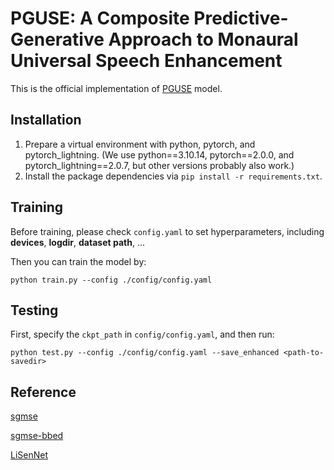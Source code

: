 # PGUSE: A Composite Predictive-Generative Approach to Monaural Universal Speech Enhancement

This is the official implementation of [PGUSE](https://arxiv.org/abs/2505.24576v1) model.



## Installation

1. Prepare a virtual environment with python, pytorch, and pytorch_lightning. (We use python==3.10.14, pytorch==2.0.0, and pytorch_lightning==2.0.7, but other versions probably also work.)
2. Install the package dependencies via `pip install -r requirements.txt`.



## Training

Before training, please check `config.yaml` to set hyperparameters, including **devices**, **logdir**, **dataset path**, ...

Then you can train the model by:

```
python train.py --config ./config/config.yaml
```



## Testing

First, specify the `ckpt_path` in `config/config.yaml`, and then run:

```
python test.py --config ./config/config.yaml --save_enhanced <path-to-savedir>
```



## Reference

[sgmse](https://github.com/sp-uhh/sgmse)

[sgmse-bbed](https://github.com/sp-uhh/sgmse-bbed)

[LiSenNet](https://github.com/hyyan2k/LiSenNet)

